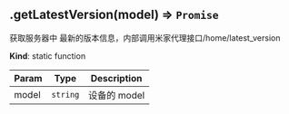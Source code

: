<a name="module_miot/service/smarthome.getLatestVersion"></a>

## .getLatestVersion(model) ⇒ <code>Promise</code>
获取服务器中 最新的版本信息，内部调用米家代理接口/home/latest_version

**Kind**: static function  

| Param | Type | Description |
| --- | --- | --- |
| model | <code>string</code> | 设备的 model |

